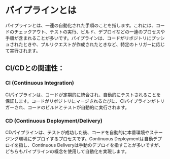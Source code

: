 # パイプラインとは

パイプラインとは、一連の自動化された手順のことを指します。これには、コードのチェックアウト、テストの実行、ビルド、デプロイなどの一連のプロセスや手順が含まれることが多いです。パイプラインは、コードがリポジトリにプッシュされたときや、プルリクエストが作成されたときなど、特定のトリガーに応じて実行されます。

## CI/CDとの関連性：

### CI (Continuous Integration)

CIパイプラインは、コードが定期的に統合され、自動的にテストされることを保証します。コードがリポジトリにマージされるたびに、CIパイプラインがトリガーされ、コードのビルドとテストが自動的に実行されます。

### CD (Continuous Deployment/Delivery)

CDパイプラインは、テストが成功した後、コードを自動的に本番環境やステージング環境にデプロイするプロセスです。Continuous Deploymentは自動デプロイを指し、Continuous Deliveryは手動のデプロイを指すことが多いですが、どちらもパイプラインの概念を使用して自動化を実現します。

